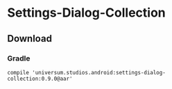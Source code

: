 Settings-Dialog-Collection
===============

## Download ##

### Gradle ###

    compile 'universum.studios.android:settings-dialog-collection:0.9.0@aar'
